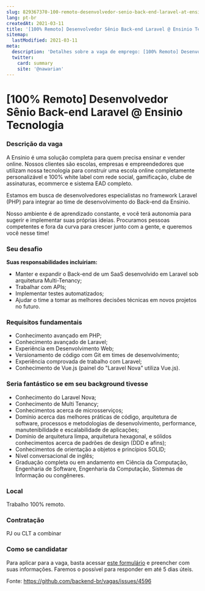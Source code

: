 ```yaml
---
slug: 829367370-100-remoto-desenvolvedor-senio-back-end-laravel-at-ensinio-tecnologia
lang: pt-br
createdAt: 2021-03-11
title: '[100% Remoto] Desenvolvedor Sênio Back-end Laravel @ Ensinio Tecnologia - Vaga de Emprego'
sitemap:
  lastModified: 2021-03-11
meta:
  description: 'Detalhes sobre a vaga de emprego: [100% Remoto] Desenvolvedor Sênio Back-end Laravel @ Ensinio Tecnologia'
  twitter:
    card: summary
    site: '@nawarian'
---
```


# [100% Remoto] Desenvolvedor Sênio Back-end Laravel @ Ensinio Tecnologia

### **Descrição da vaga**
A Ensinio é uma solução completa para quem precisa ensinar e vender online. Nossos clientes são escolas, empresas e empreendedores que utilizam nossa tecnologia para construir uma escola online completamente personalizável e 100% white label com rede social, gamificação, clube de assinaturas, ecommerce e sistema EAD completo.

Estamos em busca de desenvolvedores especialistas no framework Laravel (PHP) para integrar ao time de desenvolvimento do Back-end da Ensinio. 

Nosso ambiente é de aprendizado constante, e você terá autonomia para sugerir e implementar suas próprias ideias. Procuramos pessoas competentes e fora da curva para crescer junto com a gente, e queremos você nesse time!

### Seu desafio
**Suas responsabilidades incluiriam:**

- Manter e expandir o Back-end de um SaaS desenvolvido em Laravel sob arquitetura Multi-Tenancy;
- Trabalhar com APIs;
- Implementar testes automatizados;
- Ajudar o time a tomar as melhores decisões técnicas em novos projetos no futuro.

### Requisitos fundamentais

- Conhecimento avançado em PHP;
- Conhecimento avançado de Laravel;
- Experiência em Desenvolvimento Web;
- Versionamento de código com Git em times de desenvolvimento;
- Experiência comprovada de trabalho com Laravel;
- Conhecimento de Vue.js (painel do "Laravel Nova" utiliza Vue.js).

### Seria fantástico se em seu background tivesse

- Conhecimento do Laravel Nova;
- Conhecimento de Multi Tenancy;
- Conhecimentos acerca de microsserviços;
- Domínio acerca das melhores práticas de código, arquitetura de software, processos e metodologias de desenvolvimento, performance, manutenibilidade e escalabilidade de aplicações;
- Domínio de arquitetura limpa, arquitetura hexagonal, e sólidos conhecimentos acerca de padrões de design (DDD e afins);
- Conhecimentos de orientação a objetos e princípios SOLID;
- Nível conversacional de inglês;
- Graduação completa ou em andamento em Ciência da Computação, Engenharia de Software, Engenharia da Computação, Sistemas de Informação ou congêneres.

### Local
Trabalho 100% remoto.

### Contratação
PJ ou CLT a combinar

### Como se candidatar
Para aplicar para a vaga, basta acessar [este formulário](https://forms.gle/XWR6FND8ehUAXVK2A) e preencher com suas informações. Faremos o possível para responder em até 5 dias úteis.

Fonte: https://github.com/backend-br/vagas/issues/4596